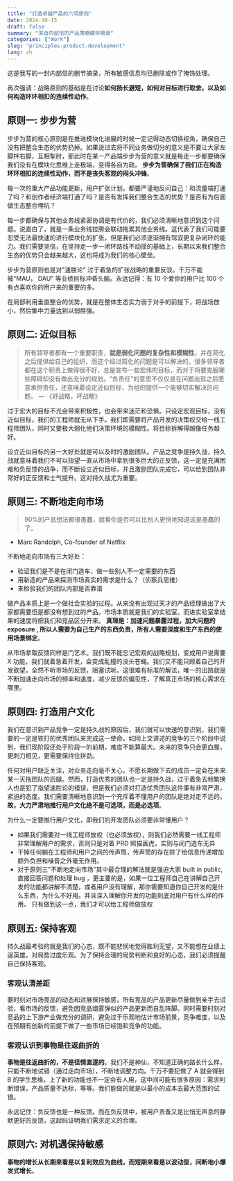 ```yaml
---
title: "打造卓越产品的六项原则"
date: 2024-10-15
draft: false
summary: "来自内部信的产品策略精华摘录"
categories: ["Work"]
slug: "principles-product-development"
lang: zh
---
```



这是我写的一封内部信的删节摘录，所有敏感信息均已删除或作了掩饰处理。

再次强调：战略原则的基础是在讨论**如何扬长避短，如何对目标进行取舍，以及如何构造环环相扣的连续性动作**。

## 原则一: 步步为营

步步为营的核心原则是在推进模块化进展的时候一定记得动态切换视角，确保自己没有把整合生态的优势扔掉。如果说过去将不同业务做切分的意义是不要让大家左脚拌右脚，互相掣肘，那此时在某一产品端步步为营的意义就是每走一步都要确保我们没有在模块化思维上走极端，变得各自为政。 **步步为营确保了我们正在构造环环相扣的连续性动作，而不是丧失客观的闷头冲锋**。

每一次的重大产品功能更新，用户扩张计划，都要严谨地反问自己：和流量端打通了吗？和创作者经济端打通了吗？是否有发挥我们整合生态的优势？是否有为后面做生态整合埋坑？

每一步都确保与其他业务线紧密协调是有代价的，我们必须清晰地意识到这个问题。说直白了，就是一条业务线拉胯会联动拖累其他业务线。这代表了我们可能要忍受无法最快速的进行模块化的扩张，但是我们必须逐渐拥有驾驭更复杂闭环的能力。我们需要坚信，在坚持走一步一闭环路线不动摇的基础上，长期以来我们整合生态的优势只会越来越大，这也将成为我们的核心壁垒。

步步为营原则也是对"速胜论" 过于着急的扩张战略的重要反驳。千万不能被"MAU， DAU" 等业绩目标冲昏头脑。永远记得：有 10 个爱你的用户比 100 个有点喜欢你的用户来的重要的多。

在局部利用垂直整合的优势，就是在整体生态实力弱于对手的前提下，将战场放小，然后集中力量达到以弱胜强。

## 原则二: 近似目标

> 所有领导者都有一个重要职责，**就是弱化问题的复杂性和模糊性**，并在简化之后提供给自己的组织，而这个经过简化的问题是可以解决的。很多领导者都在这个职责上做得很不好，总是宣布一些宏伟的目标，而对于将要克服哪些障碍却没有做出充分的规划。"负责任"的意思不仅仅是在问题出现之后愿意承担责任，还意味着设定近似目标，为组织提供一个能够切实解决的问题。
— 《好战略，坏战略》
> 

过于宏大的目标不光会带来积极性，也会带来迷茫和恐惧。只设定宏观目标，没有近似目标，我们的工程师就无从下手。我们即需要将产品开发的决策权交给一线工程师团队，同时又要极大弱化他们决策环境的模糊性。将目标拆解得越像任务越好。

设立近似目标的另一大好处就是可以及时的激励团队。产品之竞争是持久战，持久战就意味着我们不可以指望一直从市场中拿到很多巨大的正反馈，这一定是充满困难和负反馈的战争，而不断设立近似目标，并且激励团队完成它，可以给到团队非常好的正反馈和士气提升。这对持久战尤为重要。

## 原则三: 不断地走向市场

> 90%的产品想法都很愚蠢，就看你是否可以比别人更快地知道这是愚蠢的了。
- Marc Randolph, Co-founder of Netflix
> 

不断地走向市场有三大好处：

- 验证我们是不是在闭门造车，做一些别人不一定需要的东西
- 用新造的产品来探测市场真实的需求是什么？（侦察兵思维）
- 来检验我们的团队内部是否靠谱

做产品本质上是一个做社会实验的过程。从来没有出现过天才的产品经理做出了大家都需要但是都没有想到过的产品。市场本质就是我们的实验室。而进实验室拿结果的速度将把我们和竞品区分开来。 **真理是：加速问题暴露过程，加大问题的 exposure , 所以人需要为自己生产的东西负责，所有人需要深度和生产东西的使用场景绑定**。

从市场拿取反馈同样是门艺术。我们既不能忘记宏观的战略规划，变成用户说需要 X 功能，我们就着急着开发，会变成乱撞的没头苍蝇。我们又不能只顾着自己的开发欲望，全然不听市场的反馈，阻塞试听。这很难有标准的解法，唯一的出路就是不断加速走向市场的频率和速度，减少反馈的偏见性，了解真正市场的核心需求在哪里。

## 原则四: 打造用户文化

我们在意识到产品竞争一定是持久战的原因后，我们就可以快速的意识到，我们需要的一定是铁打的优秀团队来完成这一使命。如同上文讲述的竞争的三个阶段中说到，我们现阶段还处于阶段一的前期，难度不能算最大。未来的竞争只会更血腥，更刺刀相见，更需要保持住拼劲。

任何对用户缺乏关注，对业务走向毫不关心，不愿长期做下去的成员一定会在未来某一天拖团队的后腿。然而，打造优秀的团队也一定是持久战，过于着急去频繁换人也是犯了指望速胜论的错误，但是我们必须对打造优秀团队这件事有非常严肃，紧迫的态度。我们需要清晰地意识到一个充斥着不懂用户的团队是绝对走不远的。 **故，大力严肃地推行用户文化绝不是可选项，而是必选项**。

为什么一定要推行用户文化，即我们的开发团队必须要非常懂用户？

- 如果我们需要对一线工程师放权（也必须放权），则我们必然需要一线工程师非常理解用户的需求，否则只是对着 PRD 照猫画虎，实则与闭门造车无异
- 干掉任何躺在工程师和用户之间的传声筒，传声筒的存在除了给信息传递增加额外负担和噪音之外毫无作用。
- 对于原则三"不断地走向市场"其中最合理的解法就是强迫大家 built in public, 直接回答问题和处理 bug ，更主要的是，如果一位工程师自己在讲解自己开发的功能都讲解不清楚，或者用户没有理解，那你需要知道你自己开发的是什么东西，为什么不好用。并且深入理解你开发的功能到底对用户有什么样的作用。 只有做到这一点，我们才可以给工程师做放权

## 原则五: 保持客观

持久战最考验的就是我们的心态，既不能悲悯地觉得胜利无望，又不能想在业绩上逞英雄，对局势过度乐观。为了保持合理的局势判断和良好的心态，我们必须提醒自己保持客观。

### **客观认清差距**

要时刻对市场竞品的动态和进展保持敏感，所有竞品的产品更新尽量做到亲手去试验，看市场的反馈，避免因竞品烟雾弹似的产品更新而自乱阵脚。同时需要时刻对竞品的上下游产业做充分的调研，避免过于乐观地估计市场前景，竞争难度，以及在预期有创新的前提下做了一些市场已经饱和竞争的功能。

### **客观认识到事物是往返曲折的**

**事物是往返曲折的，不是径情直遂的**。我们不是神仙，不知道正确的路长什么样，只能不断地试错（通过走向市场），不断地调整方向。千万不要犯做了 A 就会得到 B 的学生思维。上了新的功能也不一定会有人用，这中间可能有很多原因：需求判断错误，产品质量不达标，等等。我们能做的就是以最小的成本去最大范围的试错。

永远记住：负反馈也是一种反馈。而在负反馈中，被用户责备又是比悄无声息的静默更好的反馈，这起码证明我们需求定义的合理。

## 原则六: 对机遇保持敏感

**事物的增长从长期来看是以复利效应为曲线，而短期来看是以波动型，间断地小爆发式增长**。